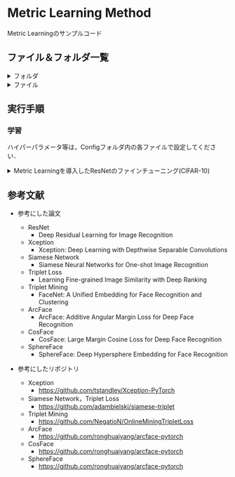 # Metric Learning Method
Metric Learningのサンプルコード

## ファイル＆フォルダ一覧

<details>
<summary>フォルダ</summary>
 
|ファイル名|説明|
|----|----|
|base_model|モデルが定義されたファイルが格納されたフォルダ．|
|Config|学習用のハイパーパラメータが記載されたConfigファイルが格納されたフォルダ．|
</details>

<details>
<summary>ファイル</summary>
 
|ファイル名|説明|
|----|----|
|method_config.py|Metric Learningの手法に対応したモデル，損失関数，Optimizerが定義されたコード．|
|metric_loss.py|Metric Learningの損失のコード．(Contrastive Loss，Triplet Loss，ArcFace，CosFace，SphereFaceが定義されている．)|
|metric_model.py|Metric Learningのモデルのコード．|
|train_metric.py|Metric Learningを導入したモデルを学習するコード．|
|trainer.py|学習ループのコード．|


|ファイル名|説明|
|----|----|
|Config/SiameseNetwork.py|SiameseNetwork用のハイパーパラメータが定義されたコード．|
|Config/TripletLoss.py|TripletLoss用のハイパーパラメータが定義されたコード．|
|Config/ArcFace.py|ArcFace用のハイパーパラメータが定義されたコード．|
|Config/CosFace.py|CosFace用のハイパーパラメータが定義されたコード．|
|Config/SphereFace.py|SphereFace用のハイパーパラメータが定義されたコード．|


|ファイル名|説明|
|----|----|
|base_model/Xception.py|Xceptionのモデルが定義されたコード．|
</details>

## 実行手順

### 学習
ハイパーパラメータ等は，Configフォルダ内の各ファイルで設定してください．

<details>
<summary>Metric Learningを導入したResNetのファインチューニング(CIFAR-10)</summary>

Siamese Networkの学習 
```
python train_metric.py --config_path SiameseNetwork.py
```
Triplet Lossの学習
```
python train_metric.py --config_path TripletLoss.py
```
ArcFaceの学習
```
python train_metric.py --config_path ArcFace.py
```
CosFaceの学習
```
python train_metric.py --config_path CosFace.py
```
SphereFaceの学習
```
python train_metric.py --config_path SphereFace.py
```
</details>

## 参考文献
* 参考にした論文
  * ResNet
    * Deep Residual Learning for Image Recognition
  * Xception
    * Xception: Deep Learning with Depthwise Separable Convolutions
  * Siamese Network
    * Siamese Neural Networks for One-shot Image Recognition
  * Triplet Loss
    * Learning Fine-grained Image Similarity with Deep Ranking
  * Triplet Mining
    * FaceNet: A Unified Embedding for Face Recognition and Clustering
  * ArcFace
    * ArcFace: Additive Angular Margin Loss for Deep Face Recognition
  * CosFace
    * CosFace: Large Margin Cosine Loss for Deep Face Recognition
  * SphereFace
    * SphereFace: Deep Hypersphere Embedding for Face Recognition

* 参考にしたリポジトリ 
  * Xception
    * https://github.com/tstandley/Xception-PyTorch
  * Siamese Network，Triplet Loss
    * https://github.com/adambielski/siamese-triplet
  * Triplet Mining
    * https://github.com/NegatioN/OnlineMiningTripletLoss
  * ArcFace
    * https://github.com/ronghuaiyang/arcface-pytorch
  * CosFace
    * https://github.com/ronghuaiyang/arcface-pytorch
  * SphereFace
    * https://github.com/ronghuaiyang/arcface-pytorch